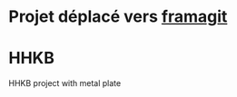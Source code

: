 # Projet déplacé vers [framagit](https://framagit.org/mechkeyboards/HHKB)

# HHKB
HHKB project with metal plate
